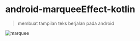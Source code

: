 # android-marqueeEffect-kotlin
> membuat tampilan teks berjalan pada android  

![marquee](https://user-images.githubusercontent.com/53375007/129353754-cd9d9cdc-b530-486f-a8b1-d8b26de6aeca.PNG)
